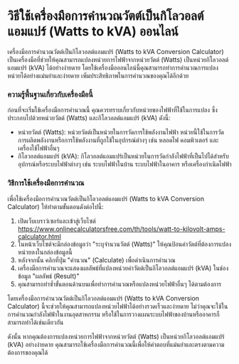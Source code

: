วิธีใช้เครื่องมือการคำนวณวัตต์เป็นกิโลวอลต์แอมแปร์ (Watts to kVA) ออนไลน์
=========================================================================

เครื่องมือการคำนวณวัตต์เป็นกิโลวอลต์แอมแปร์ (Watts to kVA Conversion Calculator) เป็นเครื่องมือที่ช่วยให้คุณสามารถแปลงหน่วยการไฟฟ้าจากหน่วยวัตต์ (Watts) เป็นหน่วยกิโลวอลต์แอมแปร์ (kVA) ได้อย่างง่ายดาย โดยใช้เครื่องมือออนไลน์นี้คุณสามารถทำการคำนวณการแปลงหน่วยได้อย่างแม่นยำและง่ายดาย เพิ่มประสิทธิภาพในการคำนวณของคุณได้อีกด้วย

### ความรู้พื้นฐานเกี่ยวกับเครื่องมือนี้

ก่อนที่จะเริ่มใช้เครื่องมือการคำนวณนี้ คุณควรทราบเกี่ยวกับหน่วยของไฟฟ้าที่ใช้ในการแปลง ซึ่งประกอบไปด้วยหน่วยวัตต์ (Watts) และกิโลวอลต์แอมแปร์ (kVA) ดังนี้:

- หน่วยวัตต์ (Watts): หน่วยวัตต์เป็นหน่วยในการวัดการใช้พลังงานไฟฟ้า หน่วยนี้ใช้ในการวัดการผลิตพลังงานหรือการใช้พลังงานที่ถูกใช้ในอุปกรณ์ต่างๆ เช่น หลอดไฟ คอมพิวเตอร์ และเครื่องใช้ไฟฟ้าอื่นๆ
- กิโลวอลต์แอมแปร์ (kVA): กิโลวอลต์แอมแปร์เป็นหน่วยในการวัดกำลังไฟฟ้าที่เป็นไปได้สำหรับอุปกรณ์หรือระบบไฟฟ้าต่างๆ เช่น ระบบไฟฟ้าในบ้าน ระบบไฟฟ้าในอาคาร หรือเครื่องกำเนิดไฟฟ้า

### วิธีการใช้เครื่องมือการคำนวณ

เพื่อใช้เครื่องมือการคำนวณวัตต์เป็นกิโลวอลต์แอมแปร์ (Watts to kVA Conversion Calculator) ให้ทำตามขั้นตอนดังต่อไปนี้:

1. เปิดเว็บเบราว์เซอร์และเข้าสู่เว็บไซต์ <https://www.onlinecalculatorsfree.com/th/tools/watt-to-kilovolt-amps-calculator.html>
2. ในหน้าเว็บไซต์จะมีกล่องข้อมูลว่า "ระบุจำนวนวัตต์ (Watts)" ให้คุณป้อนค่าวัตต์ที่ต้องการแปลงหน่วยลงในกล่องข้อมูลนี้
3. หลังจากนั้น คลิกที่ปุ่ม "คำนวณ" (Calculate) เพื่อดำเนินการคำนวณ
4. เครื่องมือการคำนวณจะแสดงผลลัพธ์ที่แปลงหน่วยค่าวัตต์เป็นกิโลวอลต์แอมแปร์ (kVA) ในช่องข้อมูล "ผลลัพธ์ (Result)"
5. คุณสามารถทำซ้ำขั้นตอนด้านบนเพื่อทำการคำนวณหรือแปลงหน่วยไฟฟ้าอื่นๆ ได้ตามต้องการ

โดยเครื่องมือการคำนวณวัตต์เป็นกิโลวอลต์แอมแปร์ (Watts to kVA Conversion Calculator) นี้จะช่วยให้คุณสามารถแปลงหน่วยไฟฟ้าได้อย่างรวดเร็วและง่ายดาย ไม่ว่าคุณจะใช้ในการคำนวณกำลังไฟฟ้าในงานอุตสาหกรรม หรือใช้ในการวางแผนระบบไฟฟ้าของบ้านหรืออาคารก็สามารถทำได้เช่นเดียวกัน

ดังนั้น หากคุณต้องการแปลงหน่วยการไฟฟ้าจากหน่วยวัตต์ (Watts) เป็นหน่วยกิโลวอลต์แอมแปร์ (kVA) อย่างง่ายดาย คุณสามารถใช้เครื่องมือการคำนวณนี้เพื่อให้คำตอบที่แม่นยำและตรงตามความต้องการของคุณได้